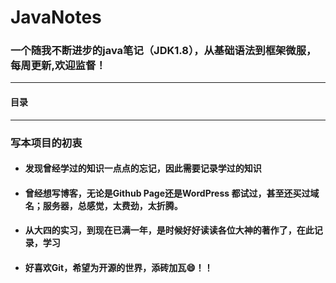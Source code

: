# JavaNotes
 ###  **一个随我不断进步的java笔记（JDK1.8），从基础语法到框架微服，每周更新,欢迎监督！**

---

#### 目录

 
---
### 写本项目的初衷

* #### 发现曾经学过的知识一点点的忘记，因此需要记录学过的知识
* #### 曾经想写博客，无论是Github Page还是WordPress 都试过，甚至还买过域名；服务器，总感觉，太费劲，太折腾。
* ####  从大四的实习，到现在已满一年，是时候好好读读各位大神的著作了，在此记录，学习
* #### 好喜欢Git，希望为开源的世界，添砖加瓦😄！！
